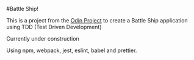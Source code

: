 #Battle Ship!

This is a project from the [Odin Project](https://www.TheOdinProject.com) to create a Battle Ship application using TDD (Test Driven Development)

Currently under construction

Using npm, webpack, jest, eslint, babel and prettier.
